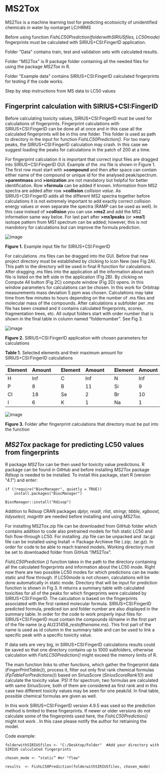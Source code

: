 # MS2Tox
MS2Tox is a machine learning tool for predicting ecotoxicity of unidentified chemicals in water by nontarget LC/HRMS

Before using function *FishLC50Prediction(folderwithSIRIUSfiles, LC50mode)* fingerprints must be calculated with SIRIUS+CSI:FingerID application.

Folder "Data" contains train, test and validation sets with calculated results. 

Folder "MS2Tox" is R package folder containing all the needed files for using the package *MS2Tox* in R.

Folder "Example data" contains SIRIUS+CSI:FingerID calculated fingerprints for testing if the code works.


Step by step instructions from MS data to LC50 values

## Fingerprint calculation with SIRIUS+CSI:FingerID

Before calculating toxicity values, SIRIUS+CSI:FingerID must be used for calculations of fingerprints. Fingerprint calculations with SIRIUS+CSI:FingerID can be done all at once and in this case all the calculated fingerprints will be in this one folder. This folder  is used as path to directory in the input for function *FishLC50Prediction()*. For too many peaks, the SIRIUS+CSI:FingerID calculation may crash. In this case we suggest loading the peaks for calculations in the patch of 200 at a time.

For fingerprint calculation it is important that correct input files are dragged into SIRIUS+CSI:FingerID GUI. Example of the .ms file is shown in Figure 1. The first row must start with **>compound** and then after space can contain either name of the compound or unique id for the analysed peak/spectrum. **>parentmass** and **>ionization** are not mandatory but helpful for better identification. Row **>formula** can be added if known. Information from MS2 spectra are added after row **>collision** *collision value*. As SIRIUS+CSI:FingerID adds all the different MS2 spectra together before calculations it is not extremely important to add exactly correct collision energy values or even separate the spectra  (RAMP can be used as well). In this case instead of **>collision** you can use **>ms2** and add the MS2 information same way beloe. For last part after **>ms1peaks** (or **>ms1**) isotope pattern from MS1 spectrum can be added; however, this is not mandotory for calculations but can improve the formula prediction. 

![image](https://user-images.githubusercontent.com/68953270/153868916-528a8127-22a6-41f9-99c8-30880f7d18e9.png) 

**Figure 1.** Example input file for SIRIUS+CSI:FingerID


For calculations .ms files can be dragged into the GUI. Before that new project directory must be established by clicking to icon New (see Fig 2A). This path to the directory will be used in final R function for calculations. After dragging .ms files into the application all the information about each file is listed on the left side in the application (Fig 2B). By clicking on Compute All button (Fig 2C) compute window (Fig 2D) opens. In this window parameters for calculations can be chosen. In this work for Orbitrap measurements mass deviation 5 ppm was chosen. Calculations may take time from few minutes to hours depending on the number of .ms files and molecular mass of the compounds. After calculations a subfolder per .ms file has been created and it contains calculated fingerprints, scores, fragmentation trees, etc. All output folders start with order number that is shown in the final table in column named “foldernumber”. See Fig  3. 

![image](https://user-images.githubusercontent.com/68953270/153869370-9aaa1fc3-4fdb-41eb-b504-53e41f391ee3.png)

**Figure 2.** SIRIUS+CSI:FingerID application with chosen parameters for calculations

**Table 1.** Selected elements and their maximum amount for SIRIUS+CSI:FingerID calculations

| Element  | Amount |   | Element | Amount |   | Element | Amount |   | Element | Amount |
| - | - | - | - | -- | - | -- | - | - | - | -- |
| H  | Inf |   | C | Inf |   | N | Inf |   | O | Inf |
| P  | 8 |   | B | 11 |   | Si | 9 |   | S | 12 |
| Cl  | 18 |   | Se | 2 |   | Br | 10 |   | F | Inf |
| I  | 6 |   | K | 1 |   | Na | 1 |   | As | 2 |



![image](https://user-images.githubusercontent.com/68953270/153868996-770a007f-4f06-4dc5-bc9c-30fd57fc89cd.png)

**Figure 3.** Folder after fingerprint calculations that directory must be put into the function


## *MS2Tox* package for predicting LC50 values from fingerprints 

R package *MS2Tox* can be then used for toxicity value predictions.  R package can be found in GitHub and before installing *MS2Tox* package *Rdisop* is needed to be installed. To install this package, start R (version "4.1") and enter:

    if (!require("BiocManager", quietly = TRUE))
        install.packages("BiocManager")

    BiocManager::install("Rdisop")


Addition to Rdisop CRAN packages *dplyr, readr, rlist, stringr, tibble, xgboost, tidyselect, magrittr* are needed before installing and using *MS2Tox*. 

For installing MS2Tox.zip file can be downloaded from GitHub folder which contains addition to code also pretrained models for fish static LC50 and fish flow-through LC50. For installing .zip file can be unpacked and .tar.gz file can be installed using Install -> Package Archieve file (.zip; .tar.gz). In order for code to be able to reach trained models, Working directory must be set to downloaded folder from GitHub  “/MS2Tox”. 

*FishLC50Prediction ()* function takes in the path to the directory containing all the calculated fingerprints and information about the LC50 mode. Right now there are two possible LC50 modes for which predictions can be made: static and flow through. If LC50mode is not chosen, calculations will be done automatically in static mode. Directory that will be input for prediction function is shown in Fig 3. It returns a summary table with calculated toxicities for all of the peaks for which fingerprints were calculated by SIRIUS+CSI:FingerID. The calculation is based on the fingerprints associated with the first ranked molecular formula. SIRIUS+CSI:FingerID predicted formula, prediced ion and folder number are also displayed in the summary table. In order for the code to work properly input files for SIRIUS+CSI:FingerID must contain the compounds id/name in the first part of the file name (e.g AU231458_*restofthename*.ms). This first part of the name is used as id column in the summary table and can be used to link a specific peak with a specific toxicity value.

If data sets are very big, in SIRIUS+CSI:FingerID calculations results could be saved so that one directory contains up to 1000 subfolders, otherwise calculation with *FishLC50Prediction()* might exceed the memory limits of R.

The main function links to other functions, which gather the fingerprint data (*FingerPrintTable()*), process it, filter out only first rank chemical formulas (*FpTableForPredictions()*) based on SiriusScore (*SiriusScoreRank1()*) and calculate the toxicity value. PS! If for spectrum, two formulas are calculated with same SiriusScore, both of them are considered as first rank and in this case two different toxicity values may be seen for one peak/id. In final table, possible chemical formulas are given as well. 

In this work SIRIUS+CSI:FingerID version 4.9.5 was used so the prediction method is limited to these fingerprints. If newer or older versions do not calculate some of the fingerprints used here, the *FishLC50Prediction()* might not work . In this case please notify the author for retraining the model. 

Code example:

    folderwithSIRIUSfiles <- "C:/Desktop/Folder"  #Add your directory with SIRIUS calculated fingerprints

    chosen_mode <- “static” #or "flow"

    results  <- FishLC50Prediction(folderwithSIRIUSfiles, chosen_mode)
